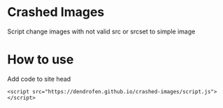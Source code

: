 # Crashed Images
Script change images with not valid src or srcset to simple image

# How to use
Add code to site head
```
<script src="https://dendrofen.github.io/crashed-images/script.js"></script>
```
